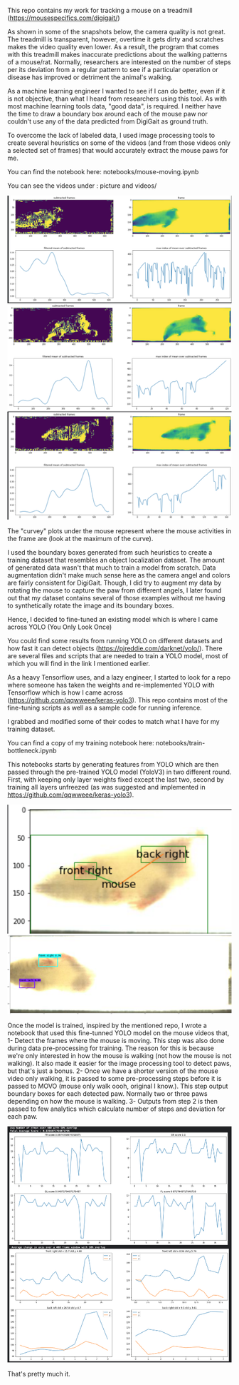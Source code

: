 This repo contains my work for tracking a mouse on a treadmill (https://mousespecifics.com/digigait/)

As shown in some of the snapshots below, the camera quality is not great. The treadmill is transparent, however, overtime it gets dirty and scratches makes the video quality even lower. As a result, the program that comes with this treadmill makes inaccurate predictions about the walking patterns of a mouse/rat. Normally, researchers are interested on the number of steps per its deviation from a regular pattern to see if a particular operation or disease has improved or detriment the animal's walking.

As a machine learning engineer I wanted to see if I can do better, even if it is not objective, than what I heard from researchers using this tool. As with most machine learning tools data, "good data", is required. I neither have the time to draw a boundary box around each of the mouse paw nor couldn't use any of the data predicted from DigiGait as ground truth.

To overcome the lack of labeled data, I used image processing tools to create several heuristics on some of the videos (and from those videos only a selected set of frames) that would accurately extract the mouse paws for me.

You can find the notebook here: notebooks/mouse-moving.ipynb  

You can see the videos under : picture and videos/

![alt text](pictures%20and%20videos/shot1.png)
![alt text](pictures%20and%20videos/shot2.png)
![alt text](pictures%20and%20videos/shot3.png)

The "curvey" plots under the mouse represent where the mouse activities in the frame are (look at the maximum of the curve).  


I used the boundary boxes generated from such heuristics to create a training dataset that resembles an object localization dataset. The amount of generated data wasn't that much to train a model from scratch. Data augmentation didn't make much sense here as the camera angel and colors are fairly consistent for DigiGait. Though, I did try to augment my data by rotating the mouse to capture the paw from different angels, I later found out that my dataset contains several of those examples without me having to synthetically rotate the image and its boundary boxes.



Hence, I decided to fine-tuned an existing model which is where I came across YOLO (You Only Look Once)

You could find some results from running YOLO on different datasets and how fast it can detect objects (https://pjreddie.com/darknet/yolo/). There are several files and scripts that are needed to train a YOLO model, most of which you will find in the link I mentioned earlier.

As a heavy Tensorflow uses, and a lazy engineer, I started to look for a repo where someone has taken the weights and re-implemented YOLO with Tensorflow which is how I came across (https://github.com/qqwweee/keras-yolo3). This repo contains most of the fine-tuning scripts as well as a sample code for running inference.

I grabbed and modified some of their codes to match what I have for my training dataset.

You can find a copy of my training notebook here: notebooks/train-bottleneck.ipynb  

This notebooks starts by generating features from YOLO which are then passed through the pre-trained YOLO model (YoloV3)  in two different round. First, with keeping only layer weights fixed except the last two, second by training all layers unfreezed (as was suggested and implemented in https://github.com/qqwweee/keras-yolo3).

![alt text](pictures%20and%20videos/shot4.png)
![alt text](pictures%20and%20videos/shot5.png)


Once the model is trained, inspired by the mentioned repo, I wrote a notebook that used this fine-tunned YOLO model on the mouse videos that,
  1- Detect the frames where the mouse is moving. This step was also done during data pre-processing for training. The reason for this is because we're only interested in how the mouse is walking (not how the mouse is not walking). It also made it easier for the image processing tool to detect paws, but that's just a bonus.
  2- Once we have a shorter version of the mouse video only walking, it is passed to some pre-processing steps before it is passed to MOVO (mouse only walk oooh, original I know.). This step output boundary boxes for each detected paw. Normally two or three paws depending on how the mouse is walking.
  3- Outputs from step 2 is then passed to few analytics which calculate number of steps and deviation for each paw.

![alt text](pictures%20and%20videos/shot6.png)



That's pretty much it.
